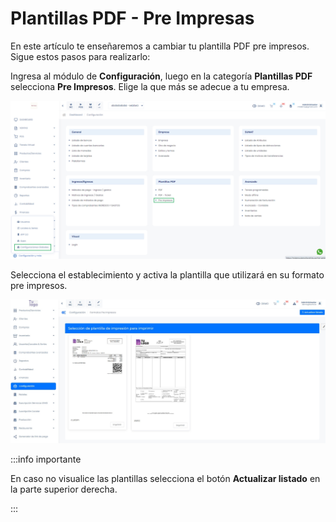 # Plantillas PDF - Pre Impresas

En este artículo te enseñaremos a cambiar tu plantilla PDF pre impresos. Sigue estos pasos para realizarlo:

Ingresa al módulo de **Configuración**, luego en la categoría **Plantillas PDF** selecciona **Pre Impresos**. Elige la que más se adecue a tu empresa.

![alt text](img/pdfimpresa.jpg)

Selecciona el establecimiento y activa la plantilla que utilizará en su formato pre impresos.

![Alt text](img/pdf6.jpg)

:::info importante

En caso no visualice las plantillas selecciona el botón **Actualizar listado** en la parte superior derecha.

:::
